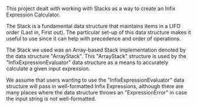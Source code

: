 This project dealt with working with Stacks as a way to create an Infix Expression Calculator. 

The Stack is a fundamental data structure that maintains items in a LIFO order (Last in, First out). The particular set-up of this data structure makes it useful to use since it can help with precedence and order of operations. 

The Stack we used was an Array-based Stack implementation denoted by the data structure "ArrayStack". This "ArrayStack" structure is used by the "InfixExpressionEvaluator" data structure as a means to accurately calculate a given input expression. 

We assume that users wanting to use the "InfixExpressionEvaluator" data structure will pass in well-formatted Infix Expressions, although there are many places where the data structure throws an "ExpressionError" in case the input string is not well-formatted. 
